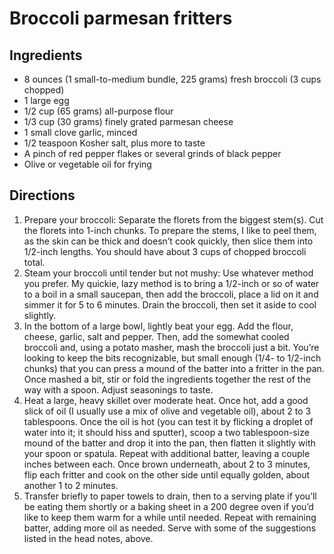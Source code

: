 Broccoli parmesan fritters
==========================

Ingredients
-----------

- 8 ounces (1 small-to-medium bundle, 225 grams) fresh broccoli (3 cups chopped)
- 1 large egg
- 1/2 cup (65 grams) all-purpose flour
- 1/3 cup (30 grams) finely grated parmesan cheese
- 1 small clove garlic, minced
- 1/2 teaspoon Kosher salt, plus more to taste
- A pinch of red pepper flakes or several grinds of black pepper
- Olive or vegetable oil for frying

Directions
----------

1. Prepare your broccoli: Separate the florets from the biggest stem(s). Cut the florets into 1-inch chunks. To prepare the stems, I like to peel them, as the skin can be thick and doesn’t cook quickly, then slice them into 1/2-inch lengths. You should have about 3 cups of chopped broccoli total.
2. Steam your broccoli until tender but not mushy: Use whatever method you prefer. My quickie, lazy method is to bring a 1/2-inch or so of water to a boil in a small saucepan, then add the broccoli, place a lid on it and simmer it for 5 to 6 minutes. Drain the broccoli, then set it aside to cool slightly.
3. In the bottom of a large bowl, lightly beat your egg. Add the flour, cheese, garlic, salt and pepper. Then, add the somewhat cooled broccoli and, using a potato masher, mash the broccoli just a bit. You’re looking to keep the bits recognizable, but small enough (1/4- to 1/2-inch chunks) that you can press a mound of the batter into a fritter in the pan. Once mashed a bit, stir or fold the ingredients together the rest of the way with a spoon. Adjust seasonings to taste.
4. Heat a large, heavy skillet over moderate heat. Once hot, add a good slick of oil (I usually use a mix of olive and vegetable oil), about 2 to 3 tablespoons. Once the oil is hot (you can test it by flicking a droplet of water into it; it should hiss and sputter), scoop a two tablespoon-size mound of the batter and drop it into the pan, then flatten it slightly with your spoon or spatula. Repeat with additional batter, leaving a couple inches between each. Once brown underneath, about 2 to 3 minutes, flip each fritter and cook on the other side until equally golden, about another 1 to 2 minutes.
5. Transfer briefly to paper towels to drain, then to a serving plate if you’ll be eating them shortly or a baking sheet in a 200 degree oven if you’d like to keep them warm for a while until needed. Repeat with remaining batter, adding more oil as needed. Serve with some of the suggestions listed in the head notes, above.
